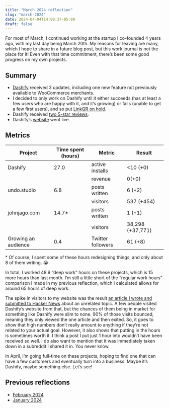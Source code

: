 ```yaml
---
title: "March 2024 reflection"
slug: "march-2024"
date: 2024-04-04T14:09:37-05:00
draft: false
---
```


For most of March, I continued working at the startup I co-founded 4 years ago, with my last day being March 20th. My reasons for leaving are many, which I hope to share in a future blog post, but this work journal is not the place for it! Even with that time commitment, there’s been some good progress on my own projects.

## Summary

- [Dashify](https://wordpress.org/plugins/dashify/) received 3 updates, including one new feature not previously available to WooCommerce merchants.
- I decided to only work on Dashify until it either succeeds (has at least a few users who are happy with it, and it’s growing) or fails (unable to get a few first users), and so put [LinkQR on hold](/focusing-on-dashify/).
- Dashify received [two 5-star reviews](/dashify-5-star-reviews/).
- Dashify’s [website](https://getdashify.com/) went live.

## Metrics

| Project | Time spent (hours) | Metric | Result |
|-|-|-|-|
| Dashify | 27.0 | active installs | <10 (+0) |
||| revenue | $0 (+$0) |
| undo.studio |  6.8 | posts written | 6 (+2) |
||| visitors | 537 (+454) |
| johnjago.com | 14.7* | posts written | 1 (+1) |
||| visitors | 38,298 (+37,771) |
| Growing an audience | 0.4 | Twitter followers | 61 (+8) |

\* Of course, I spent some of these hours redesigning things, and only about 8 of them writing. 😭

In total, I worked 48.9 “deep work” hours on these projects, which is 15 more hours than last month. I’m still a little short of the “regular work hours” comparison I made in my previous reflection, which I calculated allows for around 65 hours of deep work.

The spike in visitors to my website was the result [an article I wrote and submitted to Hacker News](https://news.ycombinator.com/item?id=39819409) about an unrelated topic. A few people visited Dashify’s website from that, but the chances of them being in market for something like Dashify were slim to none. 90% of those visits bounced, meaning they only viewed the one article and then exited. So, it goes to show that high numbers don’t really amount to anything if they’re not related to your actual goal. However, it also shows that putting in the hours is sometimes worth it. I think a post I put just 1 hour into wouldn’t have been received so well. I do also want to mention that it was immediately taken down in a subreddit I shared it in. You never know.

In April, I’m going full-time on these projects, hoping to find one that can have a few customers and eventually turn into a business. Maybe it’s Dashify, maybe something else. Let’s see!

## Previous reflections

- [February 2024](/february-2024/)
- [January 2024](/january-2024/)
